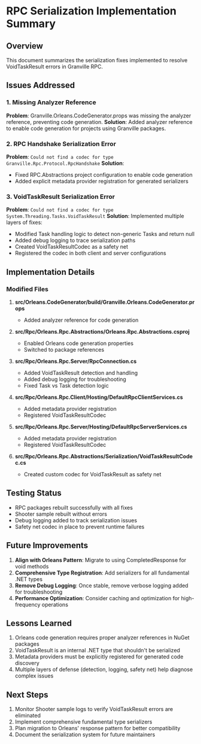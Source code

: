 # RPC Serialization Implementation Summary

## Overview

This document summarizes the serialization fixes implemented to resolve VoidTaskResult errors in Granville RPC.

## Issues Addressed

### 1. Missing Analyzer Reference
**Problem**: Granville.Orleans.CodeGenerator.props was missing the analyzer reference, preventing code generation.
**Solution**: Added analyzer reference to enable code generation for projects using Granville packages.

### 2. RPC Handshake Serialization Error
**Problem**: `Could not find a codec for type Granville.Rpc.Protocol.RpcHandshake`
**Solution**: 
- Fixed RPC.Abstractions project configuration to enable code generation
- Added explicit metadata provider registration for generated serializers

### 3. VoidTaskResult Serialization Error
**Problem**: `Could not find a codec for type System.Threading.Tasks.VoidTaskResult`
**Solution**: Implemented multiple layers of fixes:
- Modified Task handling logic to detect non-generic Tasks and return null
- Added debug logging to trace serialization paths
- Created VoidTaskResultCodec as a safety net
- Registered the codec in both client and server configurations

## Implementation Details

### Modified Files

1. **src/Orleans.CodeGenerator/build/Granville.Orleans.CodeGenerator.props**
   - Added analyzer reference for code generation

2. **src/Rpc/Orleans.Rpc.Abstractions/Orleans.Rpc.Abstractions.csproj**
   - Enabled Orleans code generation properties
   - Switched to package references

3. **src/Rpc/Orleans.Rpc.Server/RpcConnection.cs**
   - Added VoidTaskResult detection and handling
   - Added debug logging for troubleshooting
   - Fixed Task vs Task<T> detection logic

4. **src/Rpc/Orleans.Rpc.Client/Hosting/DefaultRpcClientServices.cs**
   - Added metadata provider registration
   - Registered VoidTaskResultCodec

5. **src/Rpc/Orleans.Rpc.Server/Hosting/DefaultRpcServerServices.cs**
   - Added metadata provider registration
   - Registered VoidTaskResultCodec

6. **src/Rpc/Orleans.Rpc.Abstractions/Serialization/VoidTaskResultCodec.cs**
   - Created custom codec for VoidTaskResult as safety net

## Testing Status

- RPC packages rebuilt successfully with all fixes
- Shooter sample rebuilt without errors
- Debug logging added to track serialization issues
- Safety net codec in place to prevent runtime failures

## Future Improvements

1. **Align with Orleans Pattern**: Migrate to using CompletedResponse for void methods
2. **Comprehensive Type Registration**: Add serializers for all fundamental .NET types
3. **Remove Debug Logging**: Once stable, remove verbose logging added for troubleshooting
4. **Performance Optimization**: Consider caching and optimization for high-frequency operations

## Lessons Learned

1. Orleans code generation requires proper analyzer references in NuGet packages
2. VoidTaskResult is an internal .NET type that shouldn't be serialized
3. Metadata providers must be explicitly registered for generated code discovery
4. Multiple layers of defense (detection, logging, safety net) help diagnose complex issues

## Next Steps

1. Monitor Shooter sample logs to verify VoidTaskResult errors are eliminated
2. Implement comprehensive fundamental type serializers
3. Plan migration to Orleans' response pattern for better compatibility
4. Document the serialization system for future maintainers